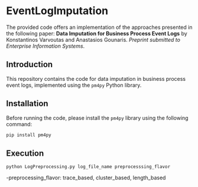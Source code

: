 # EventLogImputation

The provided code offers an implementation of the approaches presented in the following paper: 
**Data Imputation for Business Process Event Logs** by Konstantinos Varvoutas and Anastasios Gounaris. *Preprint submitted to Enterprise Information Systems*.

## Introduction

This repository contains the code for data imputation in business process event logs, implemented using the `pm4py` Python library.

## Installation

Before running the code, please install the `pm4py` library using the following command:

```sh
pip install pm4py
```

## Execution
```
python LogPreprocessing.py log_file_name preprocesssing_flavor
```
-preprocessing_flavor: trace_based, cluster_based, length_based
